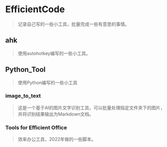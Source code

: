 
# EfficientCode
> 记录自己写的一些小工具，批量完成一些有意思的事情。

## ahk
> 使用autohotkey编写的一些小工具。



## Python_Tool
> 使用Python编写的一些小工具

### image_to_text
> 这是一个基于AI的图片文字识别工具，可以批量处理指定文件夹下的图片，并将识别结果输出为Markdown文档。

### Tools for Efficient Office
> 效率办公工具，2022年做的一些脚本。